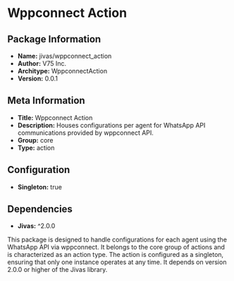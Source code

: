 # Wppconnect Action

## Package Information

- **Name:** jivas/wppconnect_action
- **Author:** V75 Inc.
- **Architype:** WppconnectAction
- **Version:** 0.0.1

## Meta Information

- **Title:** Wppconnect Action
- **Description:** Houses configurations per agent for WhatsApp API communications provided by wppconnect API.
- **Group:** core
- **Type:** action

## Configuration

- **Singleton:** true

## Dependencies

- **Jivas:** ^2.0.0

This package is designed to handle configurations for each agent using the WhatsApp API via wppconnect. It belongs to the core group of actions and is characterized as an action type. The action is configured as a singleton, ensuring that only one instance operates at any time. It depends on version 2.0.0 or higher of the Jivas library.